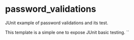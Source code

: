 # password_validations
JUnit example of password validations and its test.

This template is a simple one to expose JUnit basic testing.
``